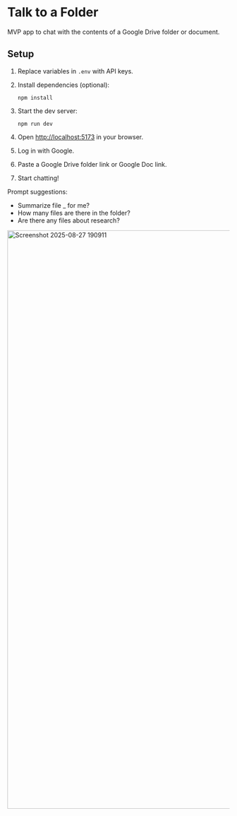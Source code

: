 
# Talk to a Folder

MVP app to chat with the contents of a Google Drive folder or document.


## Setup

1. Replace variables in `.env` with API keys.

2. Install dependencies (optional):
	```
	npm install
 	```
3. Start the dev server:
	```
	npm run dev
	```
4. Open [http://localhost:5173](http://localhost:5173) in your browser.
5. Log in with Google.
6. Paste a Google Drive folder link or Google Doc link.
7. Start chatting!

Prompt suggestions:
* Summarize file _ for me?
* How many files are there in the folder?
* Are there any files about research?

<img width="2353" height="1310" alt="Screenshot 2025-08-27 190911" src="https://github.com/user-attachments/assets/0a037c6c-524f-44f0-9948-4209d93dad78" />
